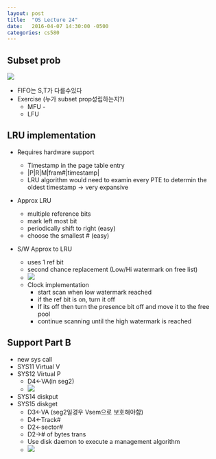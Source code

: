 ```yaml
---
layout: post
title:  "OS Lecture 24"
date:   2016-04-07 14:30:00 -0500
categories: cs580
---
```




## Subset prob
![](http://bgshin.github.io/images/OSLEC24A.png)
* FIFO는 S,T가 다를수있다
* Exercise (누가 subset prop성립하는지?)
	* MFU - 
	* LFU

## LRU implementation
* Requires hardware support
	* Timestamp in the page table entry
	* |P|R|M|fram#|timestamp|
	* LRU algorithm would need to examin every PTE to determin the oldest timestamp -> very expansive
* Approx LRU
	* multiple reference bits
	* mark left most bit
	* periodically shift to right (easy)
	* choose the smallest # (easy)

* S/W Approx to LRU
	* uses 1 ref bit
	* second chance replacement (Low/Hi watermark on free list)
	* ![](http://bgshin.github.io/images/OSLEC24B.png)
	* Clock implementation
		* start scan when low watermark reached
		* if the ref bit is on, turn it off
		* If its off then turn the presence bit off and move it to the free pool
		* continue scanning until the high watermark is reached

		
## Support Part B
* new sys call
* SYS11 Virtual V	
* SYS12 Virtual P
	* D4<-VA(in seg2)
	* ![](http://bgshin.github.io/images/OSLEC24C.png)
* SYS14 diskput 
* SYS15 diskget 
	* D3<-VA (seg2일경우 Vsem으로 보호해야함)
	* D4<-Track#
	* D2<-sector#
	* D2-># of bytes trans
	* Use disk daemon to execute a management algorithm
	* ![](http://bgshin.github.io/images/OSLEC24D.png)

